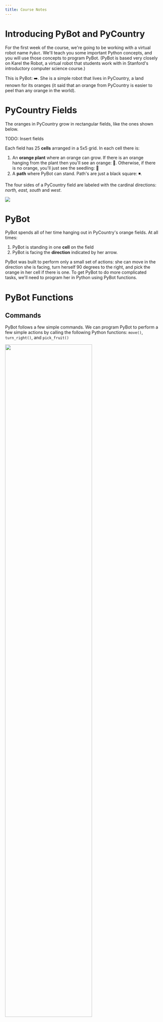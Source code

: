 ```yaml
---
title: Course Notes 
---
```


# Introducing PyBot and PyCountry
For the first week of the course, we're going to be working with a virtual robot name `PyBot`. We'll teach you some important Python concepts, and you will use those concepts to program PyBot. (PyBot is based very closely on Karel the Robot, a virtual robot that students work with in Stanford's introductory computer science course.)

This is PyBot: ➡️. She is a simple robot that lives in PyCountry, a land renown for its oranges (it said that an orange from PyCountry is easier to peel than any orange in the world). 

# PyCountry Fields 
The oranges in PyCountry grow in rectangular fields, like the ones shown below. 

TODO: Insert fields

Each field has 25 **cells** arranged in a 5x5 grid. In each cell there is:
1. An **orange plant**  where an orange can grow. If there is an orange hanging from the plant then you'll see an orange: 🍊. Otherwise, if there is no orange, you'll just see the seedling: 🌱
2. A **path** where PyBot can stand. Path's are just a black square: ◾️.

The four sides of a PyCountry field are labeled with the cardinal directions: _north, east, south_ and _west_. 

<img class="fig_pycountry" src="figures/fig_pycountry.png">

# PyBot

PyBot spends all of her time hanging out in PyCountry's orange fields. At all times:
1. PyBot is standing in one **cell** on the field
2. PyBot is facing the **direction** indicated by her arrow.

PyBot was built to perform only a small set of actions: she can move in the direction she is facing, turn herself 90 degrees to the right, and pick the orange in her cell if there is one. To get PyBot to do more complicated tasks, we'll need to program her in Python using PyBot functions. 

# PyBot Functions
## Commands
PyBot follows a few simple commands. We can program PyBot to perform a few simple actions by calling the following Python functions: `move()`, `turn_right()`, and `pick_fruit()`

<img class="fig_function" src="figures/fig_move.png" width="75%">

<img class="fig_function" src="figures/fig_turn_right.png" width="75%">

<img class="fig_function" src="figures/fig_pick_fruit.png" width="75%">


## Conditions
PyBot is also able to answer a few yes or no questions about herself and the cell she is in. We can get the answer to those questions 

<img class="fig_function" src="figures/fig_has_fruit.png" width="75%">

<img class="fig_function" src="figures/fig_front_is_blocked.png" width="75%">

<img class="fig_function" src="figures/fig_is_facing_north.png" width="75%">

# Writing a PyBot Program
To program PyBot, we write a Python program that calls the functions above. We place these functions in the order we'd like in the `main()` function. 

> `main()` **Function** – The function that is executed at the beginning of a Python program. 

In the next section, you'll learn more about writing functions, including the `main()` function, so don't worry if this feels odd for now. The important thing to remember is: 
1. The `main()` function has a header `def main():`
2. Your program goes underneath the header indented one tab

This with make a lot more sense with a quick example. Let's write a simple PyBot program to pick up one orange. Notice how the three functions we want to call `move()`, `move()` and `pick_fruit()` are placed in the appropriate order beneath the header and are **indented in**. 

_Python Code_ 
```python
def main():
   move()
   move()
   pick_fruit()
```

_Result_

<img class="fig_simple" src="figures/fig_simple_pybot.gif" width="75%">

Now try it yourself in the exercise: 

<iframe frameborder="0" width="100%" height="600px" src="https://repl.it/student_embed/assignment/1310905/277b5035a363cda051dd6cbcec3666a8"></iframe>

**NOTE**: Although PyBot is simple, programming her is not. It can be very challenging, and don't be discouraged if your programs don't work at first. PyBot is almost identical to _Karel the Robot_ used in Stanford's Introductory CS course, and students often say it is the hardest part of the course. 
